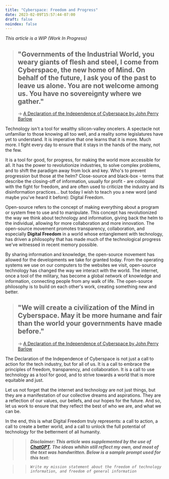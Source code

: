 ```yaml
---
title: "Cyberspace: Freedom and Progress"
date: 2023-02-09T15:57:44-07:00
draft: false
noindex: false
---
```


*This article is a WIP (Work In Progress)*

> ## "Governments of the Industrial World, you weary giants of flesh and steel, I come from Cyberspace, the new home of Mind. On behalf of the future, I ask you of the past to leave us alone. You are not welcome among us. You have no sovereignty where we gather."
> -> [A Declaration of the Independence of Cyberspace by John Perry Barlow](https://www.eff.org/cyberspace-independence)

Technology isn't a tool for wealthy silicon-valley oncelers. A spectacle not unfamiliar to those knowing all too well, and a reality some legislatures have yet to understand. It is imperative that one learns that it is more. Much more. I fight every day to ensure that it stays in the hands of the many, not the few.

It is a tool for good, for progress, for making the world more accessible for all. It has the power to revolutionize industries, to solve complex problems, and to shift the paradigm away from lock and key. Who's to prevent progression but those at the helm? Close-source and black-box - terms that describe the closing-off of information, usually for profit - are colloquial with the fight for freedom, and are often used to criticize the industry and its disinformation practices... but today I wish to teach you a new word (and maybe you've heard it before): Digital Freedom.

Open-source refers to the concept of making everything about a program or system free to use and to manipulate. This concept has revolutionized the way we think about technology and information, giving back the helm to the individual, allowing for more collaboration and more innovation. The open-source movement promotes transparency, collaboration, and especially **Digital Freedom** in a world whose entanglement with  technology, has driven a philosophy that has made much of the technological progress we've witnessed in recent memory possible.

By sharing information and knowledge, the open-source movement has allowed for the developments we take for granted today. From the operating systems we use on our computers to the websites we visit, open-source technology has changed the way we interact with the world. The internet, once a tool of the military, has become a global network of knowledge and information, connecting people from any walk of life. The open-source philosophy is to build on each other's work, creating something new and better.
> ## "We will create a civilization of the Mind in Cyberspace. May it be more humane and fair than the world your governments have made before."
> -> [A Declaration of the Independence of Cyberspace by John Perry Barlow](https://www.eff.org/cyberspace-independence)

The Declaration of the Independence of Cyberspace is not just a call to action for the tech industry, but for all of us. It is a call to embrace the principles of freedom, transparency, and collaboration. It is a call to use technology as a tool for good, and to strive towards a world that is more equitable and just.

Let us not forget that the internet and technology are not just things, but they are a manifestation of our collective dreams and aspirations. They are a reflection of our values, our beliefs, and our hopes for the future. And so, let us work to ensure that they reflect the best of who we are, and what we can be.

In the end, this is what Digital Freedom truly represents: a call to action, a call to create a better world, and a call to unlock the full potential of technology for the betterment of all humanity.

>> ***Disclaimer: This article was supplemented by the use of [ChatGPT](https://chat.openai.com/chat). The ideas whihin still reflect my own, and most of the text was handwritten. Below is a sample prompt used for this text:***

>> *`
Write my mission statement about the freedom of technology information, and freedom of general information
`*
